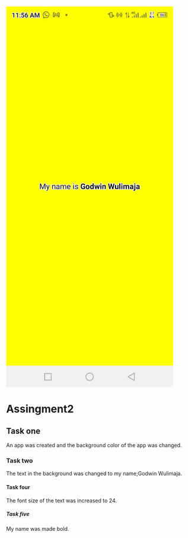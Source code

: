 ![alt text](<WhatsApp Image 2024-05-27 at 11.57.35_d376b8ae.jpg>)
# Assingment2
## Task one 
An app was created and the background color of the app was changed.
### Task two 
The text in the background was changed to my name;Godwin Wulimaja.
#### Task four 
The font size of the text was increased to 24.
##### Task five
My name was made bold.
